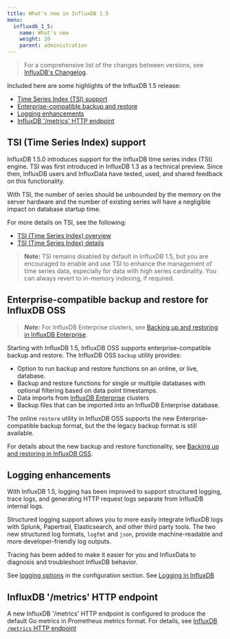 ```yaml
---
title: What's new in InfluxDB 1.5
menu:
  influxdb_1_5:
    name: What's new
    weight: 20
    parent: administration
---
```


> For a comprehensive list of the changes between versions, see [InfluxDB's Changelog](/influxdb/v1.5/about_the_project/releasenotes-changelog/).

Included here are some highlights of the InfluxDB 1.5 release:

* [Time Series Index (TSI) support](#time-series-index--tsi--support)
* [Enterprise-compatible backup and restore](#enterprise-compatible-backup-and-restore-for-influxdb-oss)
* [Logging enhancements](#new-logging-options)
* [InfluxDB '/metrics' HTTP endpoint](#influxdb-metrics-http-endpoint)

## TSI (Time Series Index) support

InfluxDB 1.5.0 introduces support for the InfluxDB time series index (TSI) engine. TSI was first introduced in InfluxDB 1.3 as a technical preview. Since then, InfluxDB users and InfluxData have tested, used, and shared feedback on this functionality.

With TSI, the number of series should be unbounded by the memory on the server hardware and the number of existing series will have a negligible impact on database startup time.

For more details on TSI, see the following:

* [TSI (Time Series Index) overview](/influxdb/v1.5/concepts/time-series-index/)
* [TSI (Time Series Index) details](/influxdb/v1.5/concepts/tsi-details/)

> **Note:** TSI remains disabled by default in InfluxDB 1.5, but you are encouraged to enable and use TSI to enhance the management of time series data, especially for data with high series cardinality. You can always revert to in-memory indexing, if required.


## Enterprise-compatible backup and restore for InfluxDB OSS

> ***Note:*** For InfluxDB Enterprise clusters, see [Backing up and restoring in InfluxDB Enterprise](/influxdb_enterprise/v1.5/administration/backup-and-restore/).

Starting with InfluxDB 1.5, InfluxDB OSS supports enterprise-compatible backup and restore. The InfluxDB OSS `backup` utility provides:

* Option to run backup and restore functions on an online, or live, database.
* Backup and restore functions for single or multiple databases with optional filtering based on data point timestamps.
* Data imports from [InfluxDB Enterprise](/enterprise_influxdb/latest/) clusters
* Backup files that can be imported into an InfluxDB Enterprise database.

The online `restore` utility in InfluxDB OSS supports the new Enterprise-compatible backup format, but the the legacy backup format is still available.

For details about the new backup and restore functionality, see [Backing up and restoring in InfluxDB OSS](/influxdb/v1.5/administration/backup-and-restore/).


## Logging enhancements

With InfluxDB 1.5, logging has been improved to support structured logging, trace logs, and generating HTTP request logs separate from InfluxDB internal logs.

Structured logging support allows you to more easily integrate InfluxDB logs with Splunk, Papertrail, Elasticsearch, and other third party tools. The two new structured log formats, `logfmt` and `json`, provide machine-readable and more developer-friendly log outputs.

Tracing has been added to make it easier for you and InfluxData to diagnosis and troubleshoot InfluxDB behavior.

See [logging options](/influxdb/v1.5/administration/config/#logging-options--logging/) in the configuration section.
See [Logging in InfluxDB](/influxdb/v1.5/administration/logs/)

## InfluxDB '/metrics' HTTP endpoint

A new InfluxDB '/metrics' HTTP endpoint is configured to produce the default Go metrics in Prometheus metrics format. For details, see [InfluxDB `/metrics` HTTP endpoint](/influxdb/v1.5/administration/server_monitoring/#influxdb-metrics-http-endpoint)
